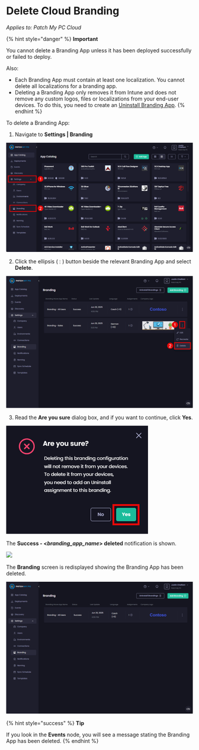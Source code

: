 # Delete Cloud Branding

_Applies to: Patch My PC Cloud_

{% hint style="danger" %}
**Important**

You cannot delete a Branding App unless it has been deployed successfully or failed to deploy.

Also:

* Each Branding App must contain at least one localization. You cannot delete all localizations for a branding app.
* Deleting a Branding App only removes it from Intune and does not remove any custom logos, files or localizations from your end-user devices. To do this, you need to create an [Uninstall Branding App](uninstall-cloud-branding.md).
{% endhint %}

To delete a Branding App:

1. Navigate to **Settings | Branding**

![Navigating to "Settings | Branding"](<../../../.gitbook/assets/image-(2506) (1).png>)

2. Click the ellipsis (`⋮`) button beside the relevant Branding App and select **Delete**.

![Selecting "Delete" from the ellipsis menu](<../../../.gitbook/assets/image-(2676) (1).png>)

3. Read the **Are you sure** dialog box, and if you want to continue, click **Yes**.

!["Are you sure" dialog box](<../../../.gitbook/assets/image-(2508) (1).png>)

The **Success - <**_**branding\_app\_name**_**> deleted** notification is shown.

![](../../../.gitbook/assets/image-\(2677\).png)

The **Branding** screen is redisplayed showing the Branding App has been deleted.

!["Branding" screen is redisplayed showing the branding app has been  deleted.](<../../../.gitbook/assets/image-(2678) (1).png>)

{% hint style="success" %}
**Tip**

If you look in the **Events** node, you will see a message stating the Branding App has been deleted.
{% endhint %}
